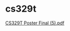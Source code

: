 # cs329t
[CS329T Poster Final (5).pdf](https://github.com/user-attachments/files/18473084/CS329T.Poster.Final.5.pdf)
